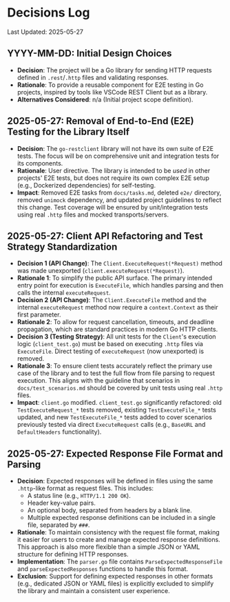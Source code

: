 # Decisions Log

Last Updated: 2025-05-27

## YYYY-MM-DD: Initial Design Choices

- **Decision**: The project will be a Go library for sending HTTP requests defined in `.rest`/`.http` files and validating responses.
- **Rationale**: To provide a reusable component for E2E testing in Go projects, inspired by tools like VSCode REST Client but as a library.
- **Alternatives Considered**: n/a (Initial project scope definition). 

## 2025-05-27: Removal of End-to-End (E2E) Testing for the Library Itself

- **Decision**: The `go-restclient` library will not have its own suite of E2E tests. The focus will be on comprehensive unit and integration tests for its components.
- **Rationale**: User directive. The library is intended to be *used* in other projects' E2E tests, but does not require its own complex E2E setup (e.g., Dockerized dependencies) for self-testing.
- **Impact**: Removed E2E tasks from `docs/tasks.md`, deleted `e2e/` directory, removed `unimock` dependency, and updated project guidelines to reflect this change. Test coverage will be ensured by unit/integration tests using real `.http` files and mocked transports/servers.

## 2025-05-27: Client API Refactoring and Test Strategy Standardization

- **Decision 1 (API Change)**: The `Client.ExecuteRequest(*Request)` method was made unexported (`client.executeRequest(*Request)`).
- **Rationale 1**: To simplify the public API surface. The primary intended entry point for execution is `ExecuteFile`, which handles parsing and then calls the internal `executeRequest`.
- **Decision 2 (API Change)**: The `Client.ExecuteFile` method and the internal `executeRequest` method now require a `context.Context` as their first parameter.
- **Rationale 2**: To allow for request cancellation, timeouts, and deadline propagation, which are standard practices in modern Go HTTP clients.
- **Decision 3 (Testing Strategy)**: All unit tests for the `Client`'s execution logic (`client_test.go`) must be based on executing `.http` files via `ExecuteFile`. Direct testing of `executeRequest` (now unexported) is removed.
- **Rationale 3**: To ensure client tests accurately reflect the primary use case of the library and to test the full flow from file parsing to request execution. This aligns with the guideline that scenarios in `docs/test_scenarios.md` should be covered by unit tests using real `.http` files.
- **Impact**: `client.go` modified. `client_test.go` significantly refactored: old `TestExecuteRequest_*` tests removed, existing `TestExecuteFile_*` tests updated, and new `TestExecuteFile_*` tests added to cover scenarios previously tested via direct `ExecuteRequest` calls (e.g., `BaseURL` and `DefaultHeaders` functionality).

## 2025-05-27: Expected Response File Format and Parsing

- **Decision**: Expected responses will be defined in files using the same `.http`-like format as request files. This includes:
    - A status line (e.g., `HTTP/1.1 200 OK`).
    - Header key-value pairs.
    - An optional body, separated from headers by a blank line.
    - Multiple expected response definitions can be included in a single file, separated by `###`.
- **Rationale**: To maintain consistency with the request file format, making it easier for users to create and manage expected response definitions. This approach is also more flexible than a simple JSON or YAML structure for defining HTTP responses.
- **Implementation**: The `parser.go` file contains `ParseExpectedResponseFile` and `parseExpectedResponses` functions to handle this format.
- **Exclusion**: Support for defining expected responses in other formats (e.g., dedicated JSON or YAML files) is explicitly excluded to simplify the library and maintain a consistent user experience.
